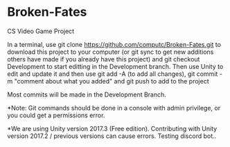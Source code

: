 # Broken-Fates
CS Video Game Project

In a terminal, use git clone https://github.com/computc/Broken-Fates.git to download this project to your computer (or git sync to get new additions others have made if you already have this project) and git checkout Development to start editting in the Development branch. Then use Unity to edit and update it and then use git add -A (to add all changes), git commit -m "comment about what you added" and git push to add to the project

Most commits will be made in the Development Branch.

*Note: Git commands should be done in a console with admin privilege, or you could get a permissions error.

*We are using Unity version 2017.3 (Free edition). Contributing with Unity version 2017.2 / previous versions can cause errors.
Testing discord bot..
